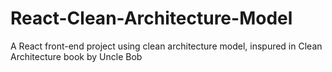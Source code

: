 # React-Clean-Architecture-Model
A React front-end project using clean architecture model, inspured in Clean Architecture book by Uncle Bob
